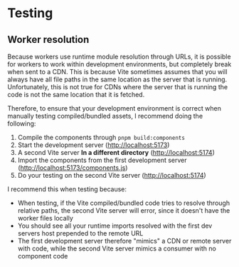 # Testing

## Worker resolution

Because workers use runtime module resolution through URLs, it is possible for workers to work within development environments, but completely break when sent to a CDN. This is because Vite sometimes assumes that you will always have all file paths in the same location as the server that is running. Unfortunately, this is not true for CDNs where the server that is running the code is not the same location that it is fetched.

Therefore, to ensure that your development environment is correct when manually testing compiled/bundled assets, I recommend doing the following:

1. Compile the components through `pnpm build:components`
2. Start the development server (<http://localhost:5173>)
3. A second Vite server **In a different directory** (<http://localhost:5174>)
4. Import the components from the first development server (<http://localhost:5173/components.js>)
5. Do your testing on the second Vite server (<http://localhost:5174>)

I recommend this when testing because:

- When testing, if the Vite compiled/bundled code tries to resolve through relative paths, the second Vite server will error, since it doesn't have the worker files locally
- You should see all your runtime imports resolved with the first dev servers host prepended to the remote URL
- The first development server therefore "mimics" a CDN or remote server with code, while the second Vite server mimics a consumer with no component code
